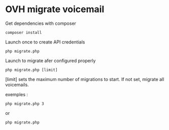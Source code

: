 # OVH migrate voicemail

Get dependencies with composer

```composer install```

Launch once to create API credentials

```php migrate.php```

Launch to migrate afer configured properly

```php migrate.php [limit]```

[limit] sets the maximum number of migrations to start. If not set, migrate all voicemails.

exemples :

```php migrate.php 3```

or

```php migrate.php```